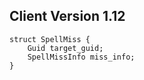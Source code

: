 ## Client Version 1.12

```rust,ignore
struct SpellMiss {
    Guid target_guid;    
    SpellMissInfo miss_info;    
}

```
